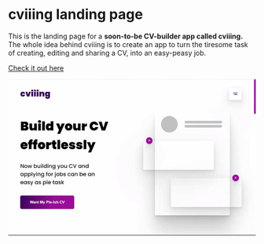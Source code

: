 # cviiing landing page

This is the landing page for a **soon-to-be CV-builder app called cviiing.** The whole idea behind cviiing is to create an app to turn the tiresome task of creating, editing and sharing a CV, into an easy-peasy job.

[Check it out here](https://natalia-duran.github.io/cviiing-landing-page/)

![cviiing preview](./assets/gif/home-gif.gif)

